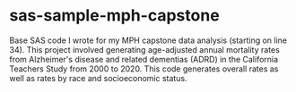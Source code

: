 # sas-sample-mph-capstone
Base SAS code I wrote for my MPH capstone data analysis (starting on line 34). This project involved generating age-adjusted annual mortality rates from Alzheimer's disease and related dementias (ADRD) in the California Teachers Study from 2000 to 2020. This code generates overall rates as well as rates by race and socioeconomic status.
